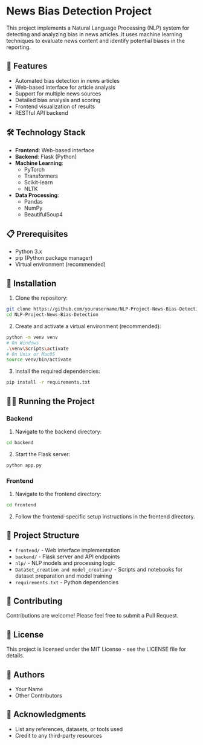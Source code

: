 # News Bias Detection Project

This project implements a Natural Language Processing (NLP) system for detecting and analyzing bias in news articles. It uses machine learning techniques to evaluate news content and identify potential biases in the reporting.

## 🌟 Features

- Automated bias detection in news articles
- Web-based interface for article analysis
- Support for multiple news sources
- Detailed bias analysis and scoring
- Frontend visualization of results
- RESTful API backend

## 🛠️ Technology Stack

- **Frontend**: Web-based interface
- **Backend**: Flask (Python)
- **Machine Learning**: 
  - PyTorch
  - Transformers
  - Scikit-learn
  - NLTK
- **Data Processing**: 
  - Pandas
  - NumPy
  - BeautifulSoup4

## 📋 Prerequisites

- Python 3.x
- pip (Python package manager)
- Virtual environment (recommended)

## 🚀 Installation

1. Clone the repository:
```bash
git clone https://github.com/yourusername/NLP-Project-News-Bias-Detection.git
cd NLP-Project-News-Bias-Detection
```

2. Create and activate a virtual environment (recommended):
```bash
python -m venv venv
# On Windows
.\venv\Scripts\activate
# On Unix or MacOS
source venv/bin/activate
```

3. Install the required dependencies:
```bash
pip install -r requirements.txt
```

## 🏃‍♂️ Running the Project

### Backend
1. Navigate to the backend directory:
```bash
cd backend
```

2. Start the Flask server:
```bash
python app.py
```

### Frontend
1. Navigate to the frontend directory:
```bash
cd frontend
```

2. Follow the frontend-specific setup instructions in the frontend directory.

## 📁 Project Structure

- `frontend/` - Web interface implementation
- `backend/` - Flask server and API endpoints
- `nlp/` - NLP models and processing logic
- `DataSet_creation and model_creation/` - Scripts and notebooks for dataset preparation and model training
- `requirements.txt` - Python dependencies

## 🤝 Contributing

Contributions are welcome! Please feel free to submit a Pull Request.

## 📄 License

This project is licensed under the MIT License - see the LICENSE file for details.

## 👥 Authors

- Your Name
- Other Contributors

## 🙏 Acknowledgments

- List any references, datasets, or tools used
- Credit to any third-party resources 